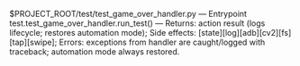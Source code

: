 $PROJECT_ROOT/test/test_game_over_handler.py — Entrypoint
test.test_game_over_handler.run_test() — Returns: action result (logs lifecycle; restores automation mode); Side effects: [state][log][adb][cv2][fs][tap][swipe]; Errors: exceptions from handler are caught/logged with traceback; automation mode always restored.
